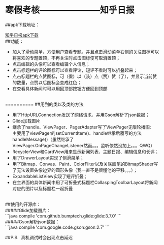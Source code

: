 # 寒假考核———————知乎日报
##apk下载地址：<br>
                                                                                                                                           
   [知乎日报apk下载](http://pan.baidu.com/s/1o78GbiU "悬停显示")
<br>
##功能：
  * 加入了滑动菜单，方便用户查看专题。并且点击滑动菜单右侧的关注图标可以将喜欢的专题置顶，不再关注时点击图标便可取消置顶；<br>
  * 点击编辑的头像可以查看编辑个人信息；<br>
  * 点击标题栏的评论图标可以查看评论，短评不看时可以折叠起来；<br>
  * 点击标题栏的点赞图标，可（假）以（装）点（赞）赞（了），并显示当前赞的数量，点赞以后图标会变成红色；<br>
  * 在查看具体新闻时可以用回顶部按钮方便回到顶部<br>
<br>
==========
##用到的类以及类的方法

  * 用了HttpURLConnection发送了网络请求，并用Gson解析了json数据；<br>
  * Glide加载图片<br>
  * 继承了handle、ViewPager、PagerAdapter写了ViewPager无限轮播图:<br>
    主要用了viewPager的setCurrentItem()、handle继承后覆写的方法handleMessage()（虽然继承了<br>ViewPager.OnPageChangeListener然而。。。监听依然没加上。。。QWQ）<br>
  * RecyclerView和CardView用来显示新闻列表、主题日报、编辑信息和长评；<br>
  * 用了DrawerLayout实现了侧滑菜单；
  * 用了Bitmap、Convas、Paint、ColorFliter以及关联画笔的BitmapShader写了无法设置头像边界的圆形头像（我一直不是很懂他的平移。。。）；<br>
  * ExpandableListView实现了短评折叠；<br>
  * 在主界面的具体新闻中用了可折叠式标题栏CollaspingToolbarLayout将新闻对应的图片以及标题栏一起折叠
  <br>
##使用的开源库：
<br>
#####Glide加载图片：
<br>
```java
compile 'com.github.bumptech.glide:glide:3.7.0'
```
<br>
#####Gson解析json数据：<br>
```java
compile 'com.google.code.gson:gson:2.7'
```

##P.S.
  真机调试时会出现点击延迟
